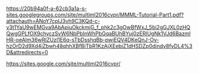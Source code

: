 https://20b94a0f-a-62cb3a1a-s-sites.googlegroups.com/site/multiml2016cvpr/MMML-Tutorial-Part1.pdf?attachauth=ANoY7cplJ3vh9C3KQd-c-v3t1YaU9wEMGva9AbApiuOkckmiG_f_phk2c3gOwBfWxJ_5bi2gGJXL0zHQQwgGPLfOX9chyczSvW6NbPbInWhPbGqaBUhBYuj0zERlUgNk1VJd6BazmlHR-oeAlm36wRlZUzl1E6q-sTbDsshqBb-pwjEQV4DKeQnJ-Ov-hzOrD2d9Xd4iZbwh48qhhXBfBiTbR1KzAjXEebiZ1dHSDZp0dindy8fyDL4%3D&attredirects=0

https://sites.google.com/site/multiml2016cvpr/
